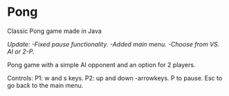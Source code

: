 # Pong
Classic Pong game made in Java

*Update:*
*-Fixed pause functionality.*
*-Added main menu.*
*-Choose from VS. AI or 2-P.*

Pong game with a simple AI opponent and an option for 2 players.

Controls:
P1: w and s keys.
P2: up and down -arrowkeys.
P to pause.
Esc to go back to the main menu.
